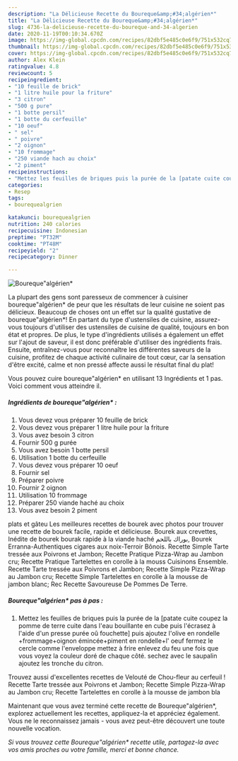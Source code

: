```yaml
---
description: "La Délicieuse Recette du Boureque&amp;#34;algérien*"
title: "La Délicieuse Recette du Boureque&amp;#34;algérien*"
slug: 4736-la-delicieuse-recette-du-boureque-and-34-algerien
date: 2020-11-19T00:10:34.670Z
image: https://img-global.cpcdn.com/recipes/82dbf5e485c0e6f9/751x532cq70/bourequealgerien-photo-principale-de-la-recette.jpg
thumbnail: https://img-global.cpcdn.com/recipes/82dbf5e485c0e6f9/751x532cq70/bourequealgerien-photo-principale-de-la-recette.jpg
cover: https://img-global.cpcdn.com/recipes/82dbf5e485c0e6f9/751x532cq70/bourequealgerien-photo-principale-de-la-recette.jpg
author: Alex Klein
ratingvalue: 4.8
reviewcount: 5
recipeingredient:
- "10 feuille de brick"
- "1 litre huile pour la friture"
- "3 citron"
- "500 g pure"
- "1 botte persil"
- "1 botte du cerfeuille"
- "10 oeuf"
- " sel"
- " poivre"
- "2 oignon"
- "10 frommage"
- "250 viande hach au choix"
- "2 piment"
recipeinstructions:
- "Mettez les feuilles de briques puis la purée de la [patate cuite coupez la pomme de terre cuite dans l&#39;eau bouillante en cube puis l&#39;écrasez à l&#39;aide d&#39;un presse purée oû fouchette] puis ajoutez l&#39;olive en rondelle +frommage+oignon émincée+piment en rondelle+l&#39; oeuf fermez le cercle comme l&#39;enveloppe mettez à frire enlevez du feu une fois que vous voyez la couleur doré de chaque côté. sechez avec le saupalin ajoutez les tronche du citron."
categories:
- Resep
tags:
- bourequealgrien

katakunci: bourequealgrien 
nutrition: 240 calories
recipecuisine: Indonesian
preptime: "PT32M"
cooktime: "PT48M"
recipeyield: "2"
recipecategory: Dinner

---
```



![Boureque&#34;algérien*](https://img-global.cpcdn.com/recipes/82dbf5e485c0e6f9/751x532cq70/bourequealgerien-photo-principale-de-la-recette.jpg)

La plupart des gens sont paresseux de commencer à cuisiner boureque&#34;algérien* de peur que les résultats de leur cuisine ne soient pas délicieux. Beaucoup de choses ont un effet sur la qualité gustative de boureque&#34;algérien*! En partant du type d'ustensiles de cuisine, assurez-vous toujours d'utiliser des ustensiles de cuisine de qualité, toujours en bon état et propres. De plus, le type d'ingrédients utilisés a également un effet sur l'ajout de saveur, il est donc préférable d'utiliser des ingrédients frais. Ensuite, entraînez-vous pour reconnaître les différentes saveurs de la cuisine, profitez de chaque activité culinaire de tout cœur, car la sensation d'être excité, calme et non pressé affecte aussi le résultat final du plat!

<!--inarticleads1-->

Vous pouvez cuire boureque&#34;algérien* en utilisant 13 Ingrédients et 1 pas. Voici comment vous atteindre il.

##### Ingrédients de boureque&#34;algérien* :

1. Vous devez vous préparer 10 feuille de brick
1. Vous devez vous préparer 1 litre huile pour la friture
1. Vous avez besoin 3 citron
1. Fournir 500 g purée
1. Vous avez besoin 1 botte persil
1. Utilisation 1 botte du cerfeuille
1. Vous devez vous préparer 10 oeuf
1. Fournir  sel
1. Préparer  poivre
1. Fournir 2 oignon
1. Utilisation 10 frommage
1. Préparer 250 viande haché au choix
1. Vous avez besoin 2 piment


plats et gâteu Les meilleures recettes de bourek avec photos pour trouver une recette de bourek facile, rapide et délicieuse. Bourek aux crevettes, Inédite de bourek bourak rapide à la viande haché بوراك باللحم, Bourek Erranna-Authentiques cigares aux noix-Terroir Bônois. Recette Simple Tarte tressée aux Poivrons et Jambon; Recette Pratique Pizza-Wrap au Jambon cru; Recette Pratique Tartelettes en corolle à la mouss Cuisinons Ensemble. Recette Tarte tressée aux Poivrons et Jambon; Recette Simple Pizza-Wrap au Jambon cru; Recette Simple Tartelettes en corolle à la mousse de jambon blanc; Rec Recette Savoureuse De Pommes De Terre. 

<!--inarticleads2-->

##### Boureque&#34;algérien* pas à pas :

1. Mettez les feuilles de briques puis la purée de la [patate cuite coupez la pomme de terre cuite dans l&#39;eau bouillante en cube puis l&#39;écrasez à l&#39;aide d&#39;un presse purée oû fouchette] puis ajoutez l&#39;olive en rondelle +frommage+oignon émincée+piment en rondelle+l&#39; oeuf fermez le cercle comme l&#39;enveloppe mettez à frire enlevez du feu une fois que vous voyez la couleur doré de chaque côté. sechez avec le saupalin ajoutez les tronche du citron.


Trouvez aussi d&#39;excellentes recettes de Velouté de Chou-fleur au cerfeuil ! Recette Tarte tressée aux Poivrons et Jambon; Recette Simple Pizza-Wrap au Jambon cru; Recette Tartelettes en corolle à la mousse de jambon bla 

<!--inarticleads1-->

<p>
Maintenant que vous avez terminé cette recette de Boureque&#34;algérien*, explorez actuellement les recettes, appliquez-la et appréciez également. Vous ne le reconnaissez jamais - vous avez peut-être découvert une toute nouvelle vocation.
</p>

<p>
<i>Si vous trouvez cette Boureque&#34;algérien* recette utile, partagez-la avec vos amis proches ou votre famille, merci et bonne chance.</i>
</p>
